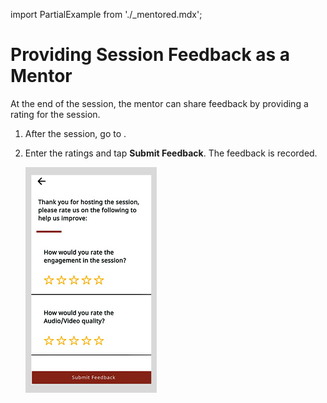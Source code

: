 import PartialExample from './_mentored.mdx';

# Providing Session Feedback as a Mentor

At the end of the session, the mentor can share feedback by providing a rating for the session. 

1. After the session, go to <PartialExample mentored />.

2. Enter the ratings and tap **Submit Feedback**. The feedback is recorded.

   ![Feedback](media/host-feedback-form.PNG) 

